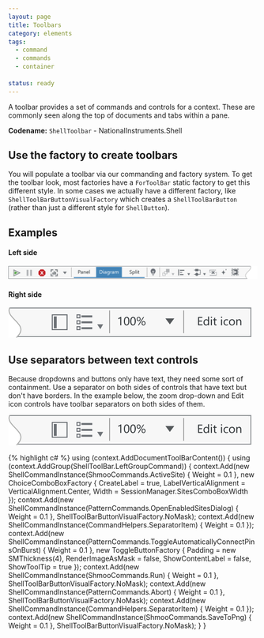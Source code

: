 ```yaml
---
layout: page
title: Toolbars
category: elements
tags:
  - command
  - commands
  - container

status: ready
---
```


A toolbar provides a set of commands and controls for a context. These are commonly seen along the top of documents and tabs within a pane.

**Codename:** `ShellToolbar` - NationalInstruments.Shell

## Use the factory to create toolbars
You will populate a toolbar via our commanding and factory system. To get the toolbar look, most factories have a `ForToolBar` static factory to get this different style. In some cases we actually have a different factory, like `ShellToolBarButtonVisualFactory` which creates a `ShellToolBarButton` (rather than just a different style for `ShellButton`). 

## Examples
#### Left side

![Alt text](images/elements/toolbars/toolbar-left.svg)
#### Right side

![Alt text](images/elements/toolbars/toolbar-right.svg)

## Use separators between text controls
Because dropdowns and buttons only have text, they need some sort of containment. Use a separator on both sides of controls that have text but don't have borders. In the example below, the zoom drop-down and Edit icon controls have toolbar separators on both sides of them.

![Alt text](images/elements/toolbars/toolbar-right.svg)

{% highlight c# %}
using (context.AddDocumentToolBarContent())
{
  using (context.AddGroup(ShellToolBar.LeftGroupCommand))
  {
    context.Add(new ShellCommandInstance(ShmooCommands.ActiveSite) { Weight = 0.1 },
      new ChoiceComboBoxFactory { CreateLabel = true, LabelVerticalAlignment = VerticalAlignment.Center, Width = SessionManager.SitesComboBoxWidth });
    context.Add(new ShellCommandInstance(PatternCommands.OpenEnabledSitesDialog) { Weight = 0.1 }, ShellToolBarButtonVisualFactory.NoMask);
    context.Add(new ShellCommandInstance(CommandHelpers.SeparatorItem) { Weight = 0.1 });
    context.Add(new ShellCommandInstance(PatternCommands.ToggleAutomaticallyConnectPinsOnBurst) { Weight = 0.1 },
      new ToggleButtonFactory { Padding = new SMThickness(4), RenderImageAsMask = false, ShowContentLabel = false, ShowToolTip = true });
    context.Add(new ShellCommandInstance(ShmooCommands.Run) { Weight = 0.1 }, ShellToolBarButtonVisualFactory.NoMask);
    context.Add(new ShellCommandInstance(PatternCommands.Abort) { Weight = 0.1 }, ShellToolBarButtonVisualFactory.NoMask);
    context.Add(new ShellCommandInstance(CommandHelpers.SeparatorItem) { Weight = 0.1 });
    context.Add(new ShellCommandInstance(ShmooCommands.SaveToPng) { Weight = 0.1 }, ShellToolBarButtonVisualFactory.NoMask);
  }
}
```